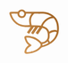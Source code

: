 
<svg xmlns="http://www.w3.org/2000/svg" xmlns:xlink="http://www.w3.org/1999/xlink" width="100" height="91">
	<defs>
		<linearGradient id="gradient_0" gradientUnits="userSpaceOnUse" x1="944.63605" y1="111.71267" x2="176.1111" y2="896.18909">
			<stop offset="0" stop-color="#A26526"/>
			<stop offset="1" stop-color="#D29756"/>
		</linearGradient>
	</defs>
	<path fill="url(#gradient_0)" transform="scale(0.0764526 0.0764706)" d="M323.134 93.5082C355.142 91.5186 383.984 102.334 405.709 125.891C411.181 131.824 415.54 140.604 421.997 145.322C424.317 147.017 427.523 147.531 430.317 147.757C438.988 148.459 448.18 147.721 456.913 147.708L512.552 147.667L711.53 147.578C767.353 147.38 823.708 144.888 879.113 153.463C974.623 168.244 1072.75 218.936 1130.43 298.009C1141.55 313.245 1151.85 329.565 1160.15 346.52C1200.19 428.379 1208.22 529.531 1194.09 618.661Q1192.8 626.618 1191.18 634.514Q1189.56 642.41 1187.61 650.233Q1185.67 658.055 1183.4 665.791Q1181.13 673.526 1178.55 681.161Q1175.96 688.797 1173.07 696.318Q1170.17 703.84 1166.96 711.235Q1163.76 718.631 1160.25 725.887Q1156.74 733.144 1152.93 740.249C1144.14 757.031 1135.12 773.734 1124.15 789.21C1070.64 864.69 988.34 916.614 904.36 952.25C887.804 959.275 870.486 965.478 853.209 970.475C835.436 975.614 816.188 978.185 799.925 987.434C784.139 996.412 773.143 1011.69 760.465 1024.32C752.591 1032.16 743.959 1039.12 734.969 1045.63C666.82 1095.03 592.693 1119.38 510.163 1132.69C487.687 1136.32 463.513 1140.81 440.777 1137.08C426.118 1134.68 408.903 1129.4 399.925 1116.63C392.087 1105.48 393.399 1091.51 395.623 1078.8C406.502 1016.6 440.552 970.67 491.544 934.839C442.425 897.148 413.366 839.724 397.358 780.989C393.194 765.713 388.888 747.092 397.436 732.472C402.927 723.078 412.777 717.762 423.083 715.238C472.317 703.178 587.807 728.798 634.524 749.574C659.18 760.54 681.651 775.983 704.753 789.811C738.08 810.951 765.539 837.416 792.178 866.248C819.477 865.614 847.952 857.985 871.643 844.368C902.178 826.819 925.138 800.583 934.352 766.183C947.426 717.378 942.73 638.896 917.035 594.594C894.364 555.508 852.716 538.337 811.148 527.173C805.532 537.389 798.221 547.053 791.665 556.699Q773.241 583.872 754.506 610.832C741.484 629.667 726.574 656.127 710.829 671.936C708.872 673.902 706.382 676.841 703.452 676.671C693.335 676.081 666.319 654.345 658.831 646.691C664.797 629.211 687.662 600.69 699.133 584.319C715.118 561.505 731.079 538.704 745.377 514.778C734.593 514.348 723.68 514.148 712.994 512.53C708.827 520.617 703.382 528.283 698.264 535.784C686.529 552.986 673.858 569.514 661.937 586.584C640.813 616.831 621.737 648.233 599.726 677.913C594.519 676.226 589.445 673.714 584.572 671.222C573.882 665.756 555.57 656.288 551.74 644.388C552.218 640.521 555.283 636.268 557.351 633.042C569.227 614.521 582.707 596.633 595.307 578.576C611.554 555.292 627.16 531.659 642.842 507.994Q627.468 506.991 612.073 506.38C606.432 516.022 599.641 525.334 593.339 534.567L551.265 595.253C534.862 619.242 520.856 645.375 501.526 667.138C483.719 659.097 467.488 646.887 451.857 635.332C465.705 612.134 482.328 590.085 497.721 567.865C511.629 547.789 524.623 527.16 538.985 507.391C497.439 505.849 455.735 508.234 414.254 505.825Q392.932 504.523 371.809 501.34Q350.686 498.156 329.927 493.116C313.272 489.244 296.213 485.207 280.403 478.554C268.031 473.348 256.993 465.703 245.182 459.443C235.08 454.089 224.498 449.655 214.525 444.05C198.243 434.899 183.986 422.549 170.503 409.741Q156.137 396.341 143.044 381.694Q129.952 367.046 118.242 351.272C91.7844 315.217 43.5407 227.453 42.7223 182.99C42.5471 173.474 44.8656 164.091 51.8472 157.246C57.3896 151.812 66.2792 149.987 73.7183 148.914C94.7982 145.876 116.802 147.594 138.067 147.655L240.814 147.708Q245.344 140.243 250.658 133.313C268.809 109.986 293.947 97.0603 323.134 93.5082ZM647.313 190.64C625.054 191.094 621.185 191.835 605.156 208.664C563.938 251.939 543.353 306.05 545.047 365.644C546.016 399.707 553.417 431.369 562.87 463.921Q628.23 463.885 693.484 467.612C722.832 469.071 752.207 470.218 781.222 475.15Q783.486 468.579 786.041 462.117Q788.596 455.654 791.438 449.311Q794.279 442.969 797.401 436.76Q800.523 430.551 803.919 424.488Q807.316 418.425 810.98 412.52Q814.644 406.615 818.568 400.879Q822.492 395.143 826.668 389.589Q830.845 384.034 835.265 378.672C892.514 313.001 946.345 276.407 1032.36 258.08C982.031 225.786 922.911 200.117 862.974 193.78C823.109 189.565 783.125 191.258 743.133 191.512C711.252 191.715 679.173 189.214 647.313 190.64ZM433.766 191.011C430.691 222.393 421.877 249.389 396.89 270.107C376.592 286.937 349.194 296.18 322.81 293.714Q321.501 293.584 320.195 293.422Q318.89 293.26 317.588 293.066Q316.287 292.872 314.991 292.646Q313.695 292.421 312.405 292.164Q311.114 291.906 309.831 291.618Q308.547 291.329 307.271 291.009Q305.995 290.69 304.727 290.339Q303.459 289.988 302.2 289.606Q300.941 289.224 299.692 288.812Q298.442 288.4 297.203 287.957Q295.964 287.514 294.737 287.042Q293.509 286.569 292.293 286.066Q291.077 285.564 289.874 285.031Q288.671 284.499 287.481 283.938Q286.291 283.377 285.115 282.786Q283.939 282.196 282.778 281.577Q281.617 280.959 280.472 280.312Q279.326 279.665 278.196 278.99Q277.067 278.316 275.954 277.614Q274.841 276.912 273.746 276.183Q272.651 275.454 271.574 274.698Q270.497 273.943 269.438 273.161Q268.38 272.379 267.341 271.572Q266.302 270.765 265.283 269.933Q264.264 269.101 263.266 268.244Q262.267 267.387 261.29 266.506Q260.313 265.625 259.358 264.72Q258.402 263.816 257.469 262.888Q256.536 261.96 255.626 261.01Q254.716 260.06 253.829 259.088Q252.943 258.116 252.08 257.123Q251.217 256.129 250.379 255.115C235.863 237.395 229.831 213.61 229.352 191.002C190.304 191.912 151.126 190.048 112.127 191.323C103.304 191.619 94.3565 191.404 85.5657 192.061C94.6852 213.844 100.491 236.76 110.168 258.449C137.076 318.758 181.408 375.647 237.928 410.736C259.739 424.277 283.581 434.576 307.283 444.296C373.829 471.584 402.48 465.303 471.723 462.718C486.848 462.153 502.521 461.229 517.61 462.281C513.364 446.965 511.292 431.557 509.243 415.827C506.039 391.236 503.774 367.042 503.762 342.219C504.533 298.758 517.915 258.218 540.908 221.508C547.441 211.079 554.677 200.382 563.479 191.738C520.32 190.266 476.953 190.807 433.766 191.011ZM435.807 754.201C444.544 803.459 465.536 851.83 501.437 887.389C507.292 893.188 513.487 899.204 520.261 903.912C530.674 911.15 554.604 923.931 556.713 937.021C557.339 940.904 555.527 944.292 553.166 947.218C546.083 956 534.234 961.493 524.645 967.118C489.867 987.517 464.556 1012.31 449.171 1050.27C445.156 1060.18 439.149 1071.98 440.313 1082.93C440.775 1087.27 442.504 1091.53 446.039 1094.26C456.415 1102.27 488.697 1096.88 501.902 1094.7C512.041 1093.03 569.378 1082.25 574.579 1077.97C580.478 1078.28 602.125 1071.74 606.96 1068.17C611.138 1068.31 619.391 1063.87 623.636 1062.18C665.739 1045.47 701.607 1021.64 734.73 990.765C751.841 974.814 771.507 955.769 772.263 930.86C772.915 909.366 760.858 892.893 746.648 877.967C731.458 862.012 714.046 848.115 696.162 835.316Q692.792 832.913 689.377 830.574Q685.963 828.235 682.504 825.961Q679.046 823.687 675.545 821.479Q672.044 819.271 668.503 817.129Q664.961 814.987 661.379 812.913Q657.797 810.838 654.177 808.832Q650.557 806.826 646.9 804.888Q643.242 802.951 639.549 801.083Q635.855 799.214 632.127 797.417Q628.399 795.619 624.638 793.891Q620.877 792.164 617.083 790.509Q613.29 788.853 609.466 787.269Q605.642 785.685 601.789 784.174Q597.936 782.663 594.055 781.225Q590.174 779.786 586.266 778.422Q582.359 777.057 578.426 775.767Q574.494 774.476 570.538 773.26Q566.581 772.045 562.603 770.904Q558.624 769.763 554.625 768.697Q550.626 767.632 546.607 766.642Q542.588 765.652 538.551 764.738Q534.515 763.825 530.461 762.987Q526.408 762.15 522.339 761.39Q518.271 760.629 514.189 759.946Q510.107 759.263 506.013 758.656Q501.919 758.05 497.814 757.521Q493.709 756.993 489.594 756.542Q485.48 756.091 481.358 755.718Q477.236 755.344 473.108 755.049Q468.98 754.754 464.847 754.537Q460.713 754.32 456.577 754.181Q452.44 754.042 448.302 753.981C444.113 753.884 439.988 753.861 435.807 754.201ZM1060.91 296.643C986.48 303.679 920.471 342.65 873.197 399.758C852.84 424.351 832.018 452.514 822.672 483.47C879.653 503.161 931.978 529.484 960.61 585.473C965.323 595.778 969.389 606.361 973.36 616.97C1020.68 585.472 1082.73 569.242 1139.08 580.528Q1147.88 582.317 1156.48 584.919C1158.62 502.982 1155.59 421.333 1113.97 348.195C1104.48 331.527 1093.01 314.958 1079.74 301.066Q1077.45 298.668 1075.03 296.4C1070.33 296.364 1065.59 296.184 1060.91 296.643ZM1096.25 619.876C1055.31 622.269 1016.55 639.795 982.07 661.163C983.162 715.781 987.671 761.452 961.777 812.04C973.439 828.551 981.933 844.67 989.912 863.229Q997.247 857.592 1004.28 851.583C1026.22 833.878 1047.24 815.979 1066.13 794.95C1107.68 748.697 1136.17 687.901 1148.38 627.182C1132.76 623.164 1112.26 618.037 1096.25 619.876ZM327.152 135.03C311.377 136.771 296.072 144.836 286.091 157.262C276.228 169.541 272.021 185.805 273.835 201.384Q273.984 202.768 274.203 204.144Q274.422 205.519 274.71 206.881Q274.998 208.243 275.354 209.59Q275.71 210.936 276.133 212.262Q276.556 213.589 277.046 214.893Q277.535 216.196 278.089 217.473Q278.644 218.751 279.262 219.998Q279.88 221.246 280.56 222.461Q281.24 223.676 281.98 224.856Q282.72 226.035 283.519 227.176Q284.318 228.316 285.173 229.415Q286.028 230.514 286.937 231.569Q287.846 232.623 288.808 233.63Q289.769 234.638 290.779 235.596Q291.79 236.553 292.848 237.459Q293.905 238.365 295.007 239.216C307.461 248.865 321.96 251.957 337.464 251.689C354.485 248.568 369.165 242.537 379.416 227.876C388.348 215.1 391.192 198.055 388.392 182.848Q388.133 181.468 387.806 180.103Q387.479 178.737 387.085 177.389Q386.69 176.042 386.23 174.715Q385.77 173.389 385.244 172.087Q384.719 170.785 384.129 169.511Q383.54 168.236 382.888 166.992Q382.237 165.749 381.524 164.539Q380.812 163.329 380.041 162.156Q379.269 160.983 378.441 159.849Q377.612 158.716 376.729 157.625Q375.845 156.533 374.909 155.487Q373.972 154.441 372.985 153.443Q371.998 152.445 370.963 151.496Q369.927 150.548 368.846 149.652Q367.765 148.756 366.641 147.915Q365.517 147.074 364.353 146.289C353.555 138.961 340.237 134.673 327.152 135.03ZM935.366 848.315C900.359 882.413 862.093 899.271 814.099 906.623Q814.703 923.128 815.555 939.622L826.584 937.089C859.414 927.803 890.559 916.774 921.474 902.202C931.284 897.578 941.313 892.932 950.571 887.252C947.772 875.92 944.612 856.162 935.366 848.315Z"/>
	<path fill="#FBF6EF" transform="scale(0.0764526 0.0764706)" d="M574.579 1077.97C574.91 1077.42 575.278 1076.9 575.698 1076.4C580.312 1071.01 592.093 1065.84 599.16 1065.34C602.552 1065.11 604.476 1065.91 606.96 1068.17C602.125 1071.74 580.478 1078.28 574.579 1077.97Z"/>
</svg>
